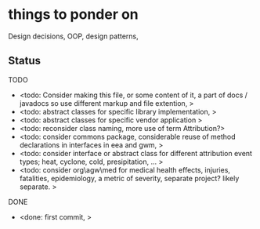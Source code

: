# things to ponder on

Design decisions, OOP, design patterns, 

## Status

TODO
* <todo: Consider making this file, or some content of it, a part of docs / javadocs so use different markup and file extention, >
* <todo: abstract classes for specific library implementation, >
* <todo: abstract classes for specific vendor application >
* <todo: reconsider class naming, more use of term Attribution?>
* <todo: consider commons package, considerable reuse of method declarations in interfaces in eea and gwm, >
* <todo: consider interface or abstract class for different attribution event types; heat, cyclone, cold, presipitation, ... >
* <todo: consider org\agw\med for medical health effects, injuries, fatalities, epidemiology, a metric of severity, separate project? likely separate. >

DONE
* <done: first commit, >
